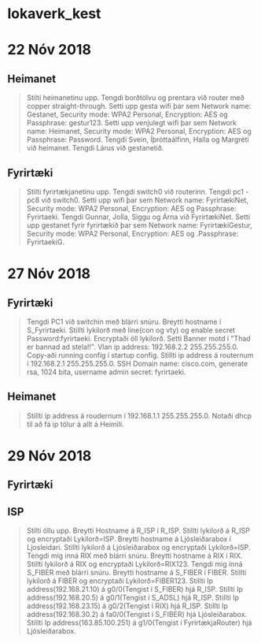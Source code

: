 # lokaverk_kest

# 22 Nóv 2018
## Heimanet
> Stilti heimanetinu upp. 
> Tengdi borðtölvu og prentara við router með copper straight-through.
> Setti upp gesta wifi þar sem Network name: Gestanet, Security mode: WPA2 Personal, Encryption: AES og Passphrase: gestur123.
> Setti upp venjulegt wifi þar sem Network name: Heimanet, Security mode: WPA2 Personal, Encryption: AES og Passphrase: Password.
> Tengdi Svein, Íþróttaálfinn, Halla og Margréti við heimanet.
> Tengdi Lárus við gestanetið.

## Fyrirtæki
> Stilti fyrirtækjanetinu upp.
> Tengdi switch0 við routerinn.
> Tengdi pc1 - pc8 við switch0.
> Setti upp wifi þar sem Network name: FyrirtækiNet, Security mode: WPA2 Personal, Encryption: AES og Passphrase: Fyrirtaeki.
> Tengdi Gunnar, Jolla, Siggu og Árna við FyrirtækiNet.
> Setti upp gestanet fyrir fyrirtækið þar sem Network name: FyrirtækiGestur, Security mode: WPA2 Personal, Encryption: AES og .Passphrase: FyrirtaekiG.

# 27 Nóv 2018
## Fyrirtæki
> Tengdi PC1 við switchin með blárri snúru.
> Breytti hostname í S_Fyrirtaeki.
> Stillti lykilorð með line(con og vty) og enable secret Password:fyrirtaeki.
> Encryptaði öll lykilorð.
> Setti Banner motd í "Thad er bannad ad stela!!".
> Vlan ip address: 192.168.2.2 255.255.255.0.
> Copy-aði running config í startup config.
> Stillti ip address á routernum í 192.168.2.1 255.255.255.0.
> SSH Domain name: cisco.com, generate rsa, 1024 bita, username admin secret: fyrirtaeki.

## Heimanet
> Stillti ip address á roudernum í 192.168.1.1 255.255.255.0.
> Notaði dhcp til að fá ip tölur á allt á Heimili.

# 29 Nóv 2018
## Fyrirtæki
>

## ISP
> Stilti öllu upp.
> Breytti Hostname á R_ISP í R_ISP.
> Stillti lykilorð á R_ISP og encryptaði Lykilorð=ISP.
> Breytti hostname á Ljósleiðarabox í Ljosleidari.
> Stillti lykilorð á Ljósleiðarabox og encryptaði Lykilorð=ISP.
> Tengdi mig inná RIX með blárri snúru.
> Breytti hostname á RIX í RIX.
> Stillti lykilorð á RIX og encryptaði Lykilorð=RIX123.
> Tengdi mig inná S_FIBER með blárri snúru.
> Breytti hostname á S_FIBER í FIBER.
> Stillti lykilorð á FIBER og encryptaði Lykilorð=FIBER123.
> Stillti Ip address(192.168.21.10) á g0/0(Tengist í S_FIBER) hjá R_ISP.
> Stillti Ip address(192.168.20.5) á g0/1(Tengist í S_ADSL) hjá R_ISP.
> Stillti Ip address(192.168.23.15) á g0/2(Tengist í RIX) hjá R_ISP.
> Stillti Ip address(192.168.30.2) á fa0/0(Tengist í S_FIBER) hjá Ljósleiðarabox.
> Stillti Ip address(163.85.100.251) á g1/0(Tengist í FyrirtækjaRouter) hjá Ljósleiðarabox.
